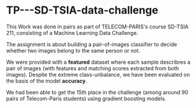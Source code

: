 # TP---SD-TSIA-data-challenge

This Work was done in pairs as part of TELECOM-PARIS's course SD-TSIA 211, consisting of a Machine Learning Data Challenge.

The assignment is about building a pair-of-images classifier to decide whether two images belong to the same person or not. 

We were provided with a **featured** dataset where each sample describres a pair of images (with features and matching scores extracted from both images).
Despite the extreme class-unbalance, we have been evaluated on the basis of the model **accuracy**.

We had been able to get the 15th place in the challenge (among around 90 pairs of Telecom-Paris students) using gradient boosting models.
